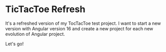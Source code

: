 # TicTacToe Refresh

It's a refreshed version of my TocTacToe test project.
I want to start a new version with Angular version 16 and create a new project for each new evolution of Angular project.

Let's go!